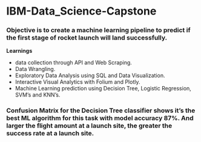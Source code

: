 # IBM-Data_Science-Capstone

### Objective is to create a machine learning pipeline to predict if the first stage of rocket launch will land successfully.

**Learnings** 
* data collection through API and Web Scraping.
* Data Wrangling.
* Exploratory Data Analysis using SQL and Data Visualization.
* Interactive Visual Analytics with Folium and Plotly.
* Machine Learning prediction using Decision Tree, Logistic Regression, SVM’s and KNN’s.

### Confusion Matrix for the Decision Tree classifier shows it’s the best ML algorithm for this task with model accuracy 87%. And larger the flight amount at a launch site, the greater the success rate at a launch site.

